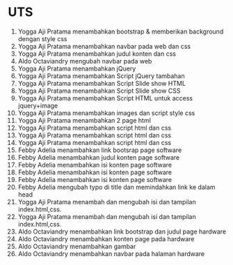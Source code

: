 # UTS

1. Yogga Aji Pratama menambahkan bootstrap & memberikan background dengan style css
2. Yogga Aji Pratama menambahkan navbar pada web dan css
3. Yogga Aji Pratama menambahkan judul konten dan css
4. Aldo Octaviandry mengubah navbar pada web
5. Yogga Aji Pratama menambahkan jQuery
6. Yogga Aji Pratama menambahkan Script jQuery tambahan
7. Yogga Aji Pratama menambahkan Script Slide show HTML
8. Yogga Aji Pratama menambahkan Script Slide show CSS
9. Yogga Aji Pratama menambahkan Script HTML untuk access jquery+image
10. Yogga Aji Pratama menambahkan images dan script style css
11. Yogga Aji Pratama menambahkan 2 page html
12. Yogga Aji Pratama menambahkan script html dan css
13. Yogga Aji Pratama menambahkan script html dan css
14. Yogga Aji Pratama menambahkan script html dan css
15. Febby Adelia menambahkan link bootsrap page software
16. Febby Adelia menambahkan judul konten page software
17. Febby Adelia menambahkan isi konten page software
18. Febby Adelia menambahkan isi konten page software
19. Febby Adelia menambahkan isi konten page software
20. Febby Adelia mengubah typo di title dan memindahkan link ke dalam head
21. Yogga Aji Pratama  menambah dan mengubah isi dan tampilan index.html,css.
22. Yogga Aji Pratama  menambah dan mengubah isi dan tampilan index.html,css.
23. Aldo Octaviandry menambahkan link bootstrap dan judul page hardware
24. Aldo Octaviandry menambahkan konten page pada hardware
25. Aldo Octaviandry menambahkan gambar
26. Aldo Octaviandry menambahkan navbar pada halaman hardware